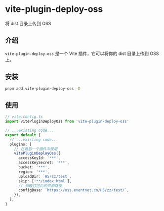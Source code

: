 # vite-plugin-deploy-oss

将 dist 目录上传到 OSS

## 介绍

`vite-plugin-deploy-oss` 是一个 Vite 插件，它可以将你的 dist 目录上传到 OSS 上。

## 安装

```bash
pnpm add vite-plugin-deploy-oss -D
```

## 使用

```ts
// vite.config.ts
import vitePluginDeployOss from 'vite-plugin-deploy-oss'

// ...existing code...
export default {
  // ...existing code...
  plugins: [
    // 在最后一个插件中使用
    vitePluginDeployOss({
      accessKeyId: '***',
      accessKeySecret: '***',
      bucket: '***',
      region: '***',
      uploadDir: `H5/zz/test`,
      skip: ['**/index.html'],
      // 修改打包后的资源路径
      configBase: `https://oss.eventnet.cn/H5/zz/test/`,
    }),
  ],
}
```

